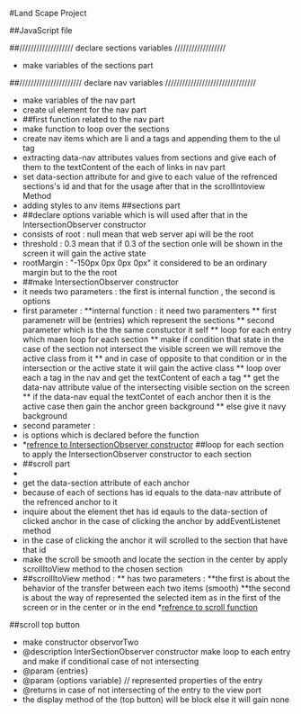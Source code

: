 
#Land Scape Project

##JavaScript file




##/////////////////// declare sections variables //////////////////

 * make variables of the sections part
 
##////////////////////// declare  nav variables ////////////////////////////////
* make variables of the nav part
 * create ul element for the nav part
* ##first function related to the nav part
 * make function to loop over the sections 
 * create nav items which are li and a tags and appending them to the ul tag
 * extracting data-nav attributes values from sections and give each of them to the textContent of the each of links in nav part
 * set data-section attribute for <a> and give to each value of the refrenced sections's id and that for the usage after that in the scrollIntoview Method
 * adding styles to anv items
##sections part
* ##declare options variable which is will used after that in the IntersectionObserver constructor
 * consists of root : null   mean that web server api will be the root
 * threshold : 0.3   mean that if 0.3 of the section onle will be shown in the screen it will gain the active state
 * rootMargin : "-150px 0px 0px 0px"  it considered to be an ordinary margin but to the the root 
* ##make IntersectionObserver constructor
 * it needs two parameters : the first is internal function , the second is options
 * first parameter :
 **internal function : it need two paramenters
 ** first paramenetr will be (entries) which represent the sections 
 ** second parameter which is the the same constuctor it self
 ** loop for each entry which maen loop for each section
 ** make if condition that state in the case of the section not intersect the visible screen we will remove the active class from it
 ** and in case of opposite to that condition or in the intersection or the active state it wiil gain the active class
 ** loop over each a tag in the nav and get the textContent of each a tag
 ** get the data-nav attribute value of the intersecting visible section on the screen
 ** if the data-nav equal the textContet of each anchor then it is the active case then gain the anchor green background
 ** else give it navy background
 * second parameter : 
 * is options which is declared before the function
 *  *[refrence to IntersectionObserver constructor](https://www.youtube.com/watch?v=RxnV9Xcw914)
##loop for each section to apply the IntersectionObserver constructor to each section
* ##scroll part
 * 
 * get the data-section attribute of each anchor 
 * because of each of sections has id equals to the data-nav attribute of the refrenced anchor to it
 * inquire about the element thet has id eqauls to the data-section of clicked anchor in the case of clicking the anchor by addEventListenet method
 * in the case of clicking the anchor it will scrolled to the section that have that id
 * make the scroll be smooth and locate the section in the center by apply scrollItoView method to the chosen section
 * ##scrollItoView method :
 ** has two parameters :
 **the first is about the behavior of the transfer between each two items (smooth)
 **the second is about the way of represented the selected item as in the first of the screen or in the center or in the end
 *[refrence to scroll function](https://www.youtube.com/watch?v=23JQzsz9BlY)
  
  ##scroll top button
 * make constructor observorTwo
 * @description InterSectionObserver constructor make loop to each entry and make if conditional case of not intersecting 
 * @param {entries}
 * @param {options variable}  // represented properties of the entry
 * @returns in case of not intersecting of the entry to the view port 
 * the display method of the (top button) will be block else it will gain  none  

  


